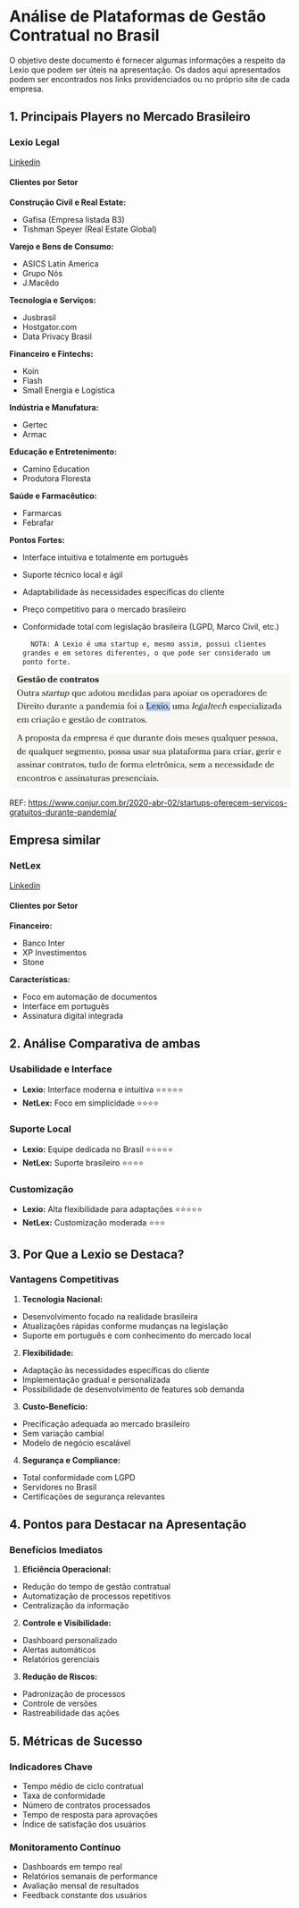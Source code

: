 # Análise de Plataformas de Gestão Contratual no Brasil

O objetivo deste documento é fornecer algumas informações a respeito da Lexio que podem ser úteis na apresentação. Os dados aqui apresentados podem ser encontrados nos links providenciados ou no próprio site de cada empresa.

## 1. Principais Players no Mercado Brasileiro

### Lexio Legal
[Linkedin](https://www.linkedin.com/company/lexio-legal/)

#### Clientes por Setor

**Construção Civil e Real Estate:**
- Gafisa (Empresa listada B3)
- Tishman Speyer (Real Estate Global)

**Varejo e Bens de Consumo:**
- ASICS Latin America
- Grupo Nós
- J.Macêdo

**Tecnologia e Serviços:**
- Jusbrasil
- Hostgator.com
- Data Privacy Brasil

**Financeiro e Fintechs:**
- Koin
- Flash
- Small Energia e Logística

**Indústria e Manufatura:**
- Gertec
- Armac

**Educação e Entretenimento:**
- Camino Education
- Produtora Floresta

**Saúde e Farmacêutico:**
- Farmarcas
- Febrafar

**Pontos Fortes:**
- Interface intuitiva e totalmente em português
- Suporte técnico local e ágil
- Adaptabilidade às necessidades específicas do cliente
- Preço competitivo para o mercado brasileiro
- Conformidade total com legislação brasileira (LGPD, Marco Civil, etc.)

        NOTA: A Lexio é uma startup e, mesmo assim, possui clientes grandes e em setores diferentes, o que pode ser considerado um ponto forte.

![Simplicidade](simplicidade.png)

REF:
https://www.conjur.com.br/2020-abr-02/startups-oferecem-servicos-gratuitos-durante-pandemia/

## Empresa similar

### NetLex
[Linkedin](https://www.linkedin.com/company/netlex-io/)

#### Clientes por Setor

**Financeiro:**
- Banco Inter
- XP Investimentos
- Stone

**Características:**
- Foco em automação de documentos
- Interface em português
- Assinatura digital integrada

## 2. Análise Comparativa de ambas

### Usabilidade e Interface
- **Lexio:** Interface moderna e intuitiva ⭐⭐⭐⭐⭐
- **NetLex:** Foco em simplicidade ⭐⭐⭐⭐

### Suporte Local
- **Lexio:** Equipe dedicada no Brasil ⭐⭐⭐⭐⭐
- **NetLex:** Suporte brasileiro ⭐⭐⭐⭐

### Customização
- **Lexio:** Alta flexibilidade para adaptações ⭐⭐⭐⭐⭐
- **NetLex:** Customização moderada ⭐⭐⭐

## 3. Por Que a Lexio se Destaca?

### Vantagens Competitivas

1. **Tecnologia Nacional:**
- Desenvolvimento focado na realidade brasileira
- Atualizações rápidas conforme mudanças na legislação
- Suporte em português e com conhecimento do mercado local

2. **Flexibilidade:**
- Adaptação às necessidades específicas do cliente
- Implementação gradual e personalizada
- Possibilidade de desenvolvimento de features sob demanda

3. **Custo-Benefício:**
- Precificação adequada ao mercado brasileiro
- Sem variação cambial
- Modelo de negócio escalável

4. **Segurança e Compliance:**
- Total conformidade com LGPD
- Servidores no Brasil
- Certificações de segurança relevantes

## 4. Pontos para Destacar na Apresentação

### Benefícios Imediatos

1. **Eficiência Operacional:**
- Redução do tempo de gestão contratual
- Automatização de processos repetitivos
- Centralização da informação

2. **Controle e Visibilidade:**
- Dashboard personalizado
- Alertas automáticos
- Relatórios gerenciais

3. **Redução de Riscos:**
- Padronização de processos
- Controle de versões
- Rastreabilidade das ações

## 5. Métricas de Sucesso

### Indicadores Chave
- Tempo médio de ciclo contratual
- Taxa de conformidade
- Número de contratos processados
- Tempo de resposta para aprovações
- Índice de satisfação dos usuários

### Monitoramento Contínuo
- Dashboards em tempo real
- Relatórios semanais de performance
- Avaliação mensal de resultados
- Feedback constante dos usuários